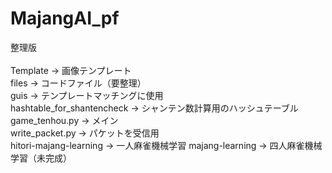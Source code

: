 # MajangAI_pf
整理版<br><br>
Template -> 画像テンプレート<br>
files -> コードファイル（要整理）<br>
guis -> テンプレートマッチングに使用<br>
hashtable_for_shantencheck -> シャンテン数計算用のハッシュテーブル<br>
game_tenhou.py -> メイン<br>
write_packet.py -> パケットを受信用<br>
hitori-majang-learning -> 一人麻雀機械学習
majang-learning -> 四人麻雀機械学習（未完成）
